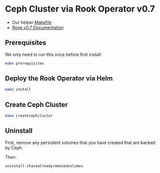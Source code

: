 # Ceph Cluster via Rook Operator v0.7

* Our helper [Makefile](Makefile)
* [Rook v0.7 Documentation](https://rook.io/docs/rook/v0.7/)

## Prerequisites

We only need to run this once before first install:

```sh
make prerequisites
```

## Deploy the Rook Operator via Helm

```sh
make install
```

## Create Ceph Cluster

```sh
make createcephcluster
```

## Uninstall

First, remove any persistent volumes that you have created that are backed by Ceph.

Then:

```sh
uninstall-ihavealreadyremovedvolumes
```
